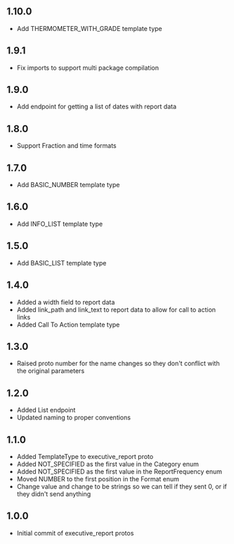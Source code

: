 ## 1.10.0
- Add THERMOMETER_WITH_GRADE template type

## 1.9.1
- Fix imports to support multi package compilation

## 1.9.0
- Add endpoint for getting a list of dates with report data

## 1.8.0
- Support Fraction and time formats

## 1.7.0
- Add BASIC_NUMBER template type

## 1.6.0
- Add INFO_LIST template type

## 1.5.0
- Add BASIC_LIST template type

## 1.4.0
- Added a width field to report data
- Added link_path and link_text to report data to allow for call to action links
- Added Call To Action template type

## 1.3.0
- Raised proto number for the name changes so they don't conflict with the original parameters

## 1.2.0
- Added List endpoint
- Updated naming to proper conventions

## 1.1.0
- Added TemplateType to executive_report proto
- Added NOT_SPECIFIED as the first value in the Category enum
- Added NOT_SPECIFIED as the first value in the ReportFrequency enum
- Moved NUMBER to the first position in the Format enum
- Change value and change to be strings so we can tell if they sent 0, or if they didn't send anything

## 1.0.0
- Initial commit of executive_report protos
